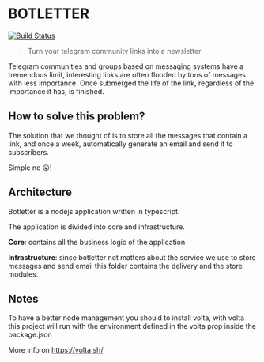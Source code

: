 # BOTLETTER

[![Build Status](https://img.shields.io/github/workflow/status/GitbarPodcast/Botletter/CI)](https://github.com/GitbarPodcast/Botletter/actions?query=workflow%3ACI)

> Turn your telegram community links into a newsletter

Telegram communities and groups based on messaging systems have a tremendous limit, interesting links are often flooded by tons of messages with less importance.
Once submerged the life of the link, regardless of the importance it has, is finished.

## How to solve this problem?

The solution that we thought of is to store all the messages that contain a link, and once a week, automatically generate an email and send it to subscribers.

Simple no 😜!

## Architecture

Botletter is a nodejs application written in typescript.

The application is divided into core and infrastructure.

**Core**: contains all the business logic of the application

**Infrastructure**: since botletter not matters about the service we use to store messages and send email this folder contains the delivery and the store modules.

## Notes

To have a better node management you should to install volta, with volta this project will run with the environment defined in the volta prop inside the package.json

More info on https://volta.sh/
